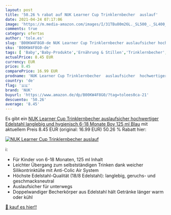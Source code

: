 ```yaml
---
layout: post
title: '50.26 % rabat auf NUK Learner Cup Trinklernbecher  auslauf'
date: 2021-04-24 07:17:06
image: 'https://m.media-amazon.com/images/I/31TBu80m26L._SL500_._SL400_.jpg'
comments: true
category: ofertas
author: 'tole.es'
slug: 'B00KW4F8G0-de NUK Learner Cup Trinklernbecher auslaufsicher hochwertiger...'
sku: 'B00KW4F8G0-de'
tags: [ 'Baby','Baby-Produkte','Ernährung & Stillen','Trinklernbecher','nuk', ]
actualPrice: 8.45 EUR
currency: EUR
price: 8.45
comparePrice: 16.99 EUR
prodname: 'NUK Learner Cup Trinklernbecher  auslaufsicher  hochwertiger Edelstahl  langlebig und hygienisch  6-18 Monate   Boy   125 ml   Blau'
country: 'de'
flag: '🇩🇪'
brand: 'NUK'
buyurl: 'https://www.amazon.de/dp/B00KW4F8G0/?tag=tolees0ca-21'
descuento: '50.26'
average: '8.45'
---
```


Es gibt ein [NUK Learner Cup Trinklernbecher  auslaufsicher  hochwertiger Edelstahl  langlebig und hygienisch  6-18 Monate   Boy   125 ml   Blau](https://www.amazon.de/dp/B00KW4F8G0/?tag=tolees0ca-21) mit aktuellem Preis 8.45 EUR (original: 16.99 EUR) 50.26 % Rabatt hier:

[![NUK Learner Cup Trinklernbecher  auslauf](https://m.media-amazon.com/images/I/31TBu80m26L._SL500_._SL400_.jpg)](https://www.amazon.de/dp/B00KW4F8G0/?tag=tolees0ca-21)

ℹ️:

- Für Kinder von 6-18 Monaten, 125 ml Inhalt
- Leichter Übergang zum selbstständigen Trinken dank weicher Silikontrinktülle mit Anti-Colic Air System
- Höchste Edelstahl-Qualität (18/8 Edelstahl): langlebig, geruchs- und geschmacksneutral
- Auslaufsicher für unterwegs
- Doppelwandiger Becherkörper aus Edelstahl hält Getränke länger warm oder kühl

[🛒 kauf es hier!!](https://www.amazon.de/dp/B00KW4F8G0/?tag=tolees0ca-21)
